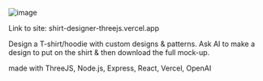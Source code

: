 ![image](https://github.com/markbtesh/shirt-designer-threejs/assets/63694092/8000ef83-a7cd-43dc-9cfb-8f4045e57f00)



Link to site:
shirt-designer-threejs.vercel.app


Design a T-shirt/hoodie with custom designs & patterns. Ask AI to make a design to put on the shirt & then download the full mock-up.



made with ThreeJS, Node.js, Express, React, Vercel, OpenAI
